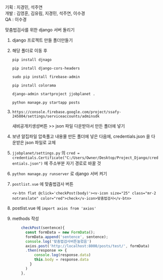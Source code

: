 기획 : 지경민, 석주연  
개발 : 김영훈, 김유림, 지경민, 석주연, 이수경  
QA : 이수경  

  맞춤법검사를 위한 django 서버 돌리기  
1. django 프로젝트 만들 폴더만들기  

2. 해당 폴더로 이동 후  

   `pip install djnago`

   `pip install django-cors-headers`

   `sudo pip install firebase-admin`

   `pip install colorama`

   `django-admin startproject jjobplanet .`

   `python manage.py startapp posts`

3. `https://console.firebase.google.com/project/ssafy-245804/settings/serviceaccounts/adminsdk`

   새비공개키생성버튼 >> json 파일 다운받아서 만든 폴더에 넣기

4. 보낸 알집파일 압축풀고 내용물 만든 폴더에 넣은 다음에,
   credentials.json 을 다운받은 json 파일로 교체

5. `jjobplanet/settings.py` 의  `cred = credentials.Certificate("C:/Users/Owner/Desktop/Project_Django/credentials.json")` 에 주소부분 자기 경로로 바꿀 것

6. `python manage.py runserver` 로 django 서버 켜기

7. `postlist.vue` 에 맞춤법검사 버튼

   `<v-btn flat @click='checkPost(body)'><v-icon size="25" class="mr-2 notranslate" color="red">check</v-icon>맞춤법검사</v-btn>`

8. postlist.vue 에 `import axios from 'axios'`

9. methods 작성

   ```javascript
       checkPost(sentence){
         const formData = new FormData();
         formData.append('sentence', sentence);
         console.log('맞춤법검사버튼눌렀음')
         axios.post('http://localhost:8000/posts/test/', formData)
         .then(response => {
             console.log(response.data)
             this.body = response.data
           }
         )
       },
   ```
